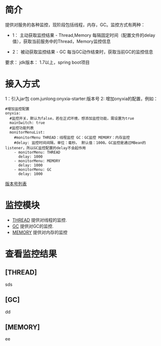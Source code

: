 # 简介
提供对服务的各种监控，现阶段包括线程，内存，GC。监控方式有两种：
- 1： 主动获取监控结果 - Thread,Memory
    每隔固定时间（配置文件的delay值），获取当前服务中的Thread，Memory监控信息
    
- 2： 被动获取监控结果 - GC
    每当GC动作结束时，获取当前GC的监控信息

要求： jdk版本： 1.7以上，spring boot项目

# 接入方式
1：引入jar包 com.junlong:onyxia-starter:版本号
2: 增加onyxia的配置，例如：

```
#增加监控配置
onyxia:
  #监控开关，默认为false，若在正式环境，想添加监控功能，需设置为true
  mainSwitch: true
  #监控功能列表
  monitorMenuList:
    #monitorMenu THREAD：线程监控 GC：GC监控 MEMORY：内存监控
    #delay: 监控时间间隔，单位：毫秒。 默认值：1000。GC监控是通过MBean的listener，所以GC监控配置的delay不会起作用
    - monitorMenu: THREAD
      delay: 1000
    - monitorMenu: MEMORY
      delay: 1000
    - monitorMenu: GC
      delay: 1000
```

[版本号列表](/CHANGELOG.md)

# 监控模块

- [THREAD](#THREAD)  提供对线程的监控.
- [GC](#GC)  提供对GC的监控.
- [MEMORY](#MEMORY)  提供对内存的监控

# 查看监控结果

## [THREAD]
sds

## [GC]
dd
## [MEMORY]
ee